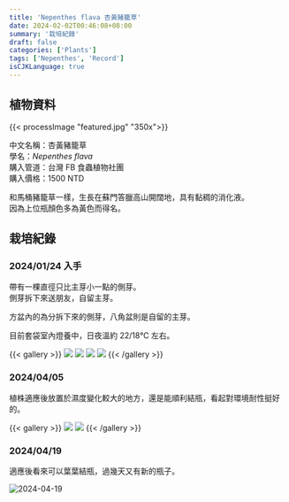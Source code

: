 ```yaml
---
title: 'Nepenthes flava 杏黃豬籠草'
date: 2024-02-02T00:46:08+08:00
summary: '栽培紀錄'
draft: false
categories: ['Plants']
tags: ['Nepenthes', 'Record']
isCJKLanguage: true
---
```


## 植物資料

{{< processImage "featured.jpg" "350x">}}

中文名稱：杏黃豬籠草  
學名：*Nepenthes flava*  
購入管道：台灣 FB 食蟲植物社團  
購入價格：1500 NTD  

和馬桶豬籠草一樣，生長在蘇門答臘高山開闊地，具有黏稠的消化液。  
因為上位瓶顏色多為黃色而得名。  

## 栽培紀錄

### 2024/01/24 入手

帶有一棵直徑只比主芽小一點的側芽。  
側芽拆下來送朋友，自留主芽。  

方盆內的為分拆下來的側芽，八角盆則是自留的主芽。  

目前套袋室內燈養中，日夜溫約 22/18℃ 左右。  

{{< gallery >}}
  <img src="./images/2024-01-24(2).jpg" class="grid-w33">
  <img src="./images/2024-01-24(3).jpg" class="grid-w33">
  <img src="./images/2024-01-24(4).jpg" class="grid-w33">
  <img src="./images/2024-01-24(1).jpg" class="grid-w50">
{{< /gallery >}}

### 2024/04/05

植株適應後放置於濕度變化較大的地方，還是能順利結瓶，看起對環境耐性挺好的。  

{{< gallery >}}
  <img src="./images/2024-04-05(1).jpg" class="grid-w40">
  <img src="./images/2024-04-05(2).jpg" class="grid-w60">
{{< /gallery >}}

### 2024/04/19

適應後看來可以葉葉結瓶，過幾天又有新的瓶子。  

![2024-04-19](./images/2024-04-19.jpg)
